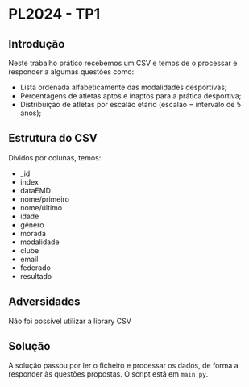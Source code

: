 # PL2024 - TP1
## Introdução
Neste trabalho prático recebemos um CSV e temos de o processar e responder a algumas questões como:
- Lista ordenada alfabeticamente das modalidades desportivas;
- Percentagens de atletas aptos e inaptos para a prática desportiva;
- Distribuição de atletas por escalão etário (escalão = intervalo de 5 anos);

## Estrutura do CSV
Dividos por colunas, temos:
- _id
- index
- dataEMD
- nome/primeiro
- nome/último
- idade
- género
- morada
- modalidade
- clube
- email
- federado
- resultado

## Adversidades
Não foi possível utilizar a library CSV

## Solução
A solução passou por ler o ficheiro e processar os dados, de forma a responder às questões propostas.
O script está em `main.py`.